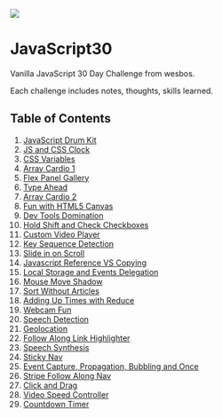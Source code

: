 ![](https://javascript30.com/images/JS3-social-share.png)

# JavaScript30

Vanilla JavaScript 30 Day Challenge from wesbos.

Each challenge includes notes, thoughts, skills learned.

## Table of Contents

1.  [JavaScript Drum Kit](./01%20-%20JavaScript%20Drum%20Kit)
2.  [JS and CSS Clock](./02%20-%20JS%20and%20CSS%20Clock)
3.  [CSS Variables](./03%20-%20CSS%20Variables)
4.  [Array Cardio 1](./04%20-%20Array%20Cardio%20Day%201)
5.  [Flex Panel Gallery](./05%20-%20Flex%20Panel%20Gallery)
6.  [Type Ahead](./06%20-%20Type%20Ahead)
7.  [Array Cardio 2](./07%20-%20Array%20Cardio%20Day%202)
8.  [Fun with HTML5 Canvas](./08%20-%20Fun%20with%20HTML5%20Canvas)
9.  [Dev Tools Domination](./09%20-%20Dev%20Tools%20Domination)
10. [Hold Shift and Check Checkboxes](./10%20-%20Hold%20Shift%20and%20Check%20Checkboxes)
11. [Custom Video Player](./11%20-%20Custom%20Video%20Player)
12. [Key Sequence Detection](./12%20-%20Key%20Sequence%20Detection)
13. [Slide in on Scroll](./13%20-%20Slide%20in%20on%20Scroll)
14. [Javascript Reference VS Copying](./14%20-%20JavaScript%20References%20VS%20Copying)
15. [Local Storage and Events Delegation](./15%20-%20LocalStorage)
16. [Mouse Move Shadow](./16%20-%20Mouse%20Move%20Shadow)
17. [Sort Without Articles](./17%20-%20Sort%20Without%20Articles)
18. [Adding Up Times with Reduce](./18%20-%20Adding%20Up%20Times%20with%20Reduce)
19. [Webcam Fun](./19%20-%20Webcam%20Fun)
20. [Speech Detection](./20%20-%20Speech%20Detection)
21. [Geolocation](./21%20-%20Geolocation)
22. [Follow Along Link Highlighter](./22%20-%20Follow%20Along%20Link%20Highlighter)
23. [Speech Synthesis](./23%20-%20Speech%20Synthesis)
24. [Sticky Nav](./24%20-%20Sticky%20Nav)
25. [Event Capture, Propagation, Bubbling and Once](./25%20-%20Event%20Capture,%20Propagation,%20Bubbling%20and%20Once)
26. [Stripe Follow Along Nav](./26%20-%20Stripe%20Follow%20Along%20Nav)
27. [Click and Drag](./27%20-%20Click%20and%20Drag)
28. [Video Speed Controller](./28%20-%20Video%20Speed%20Controller)
29. [Countdown Timer](./29%20-%20Countdown%20Timer)